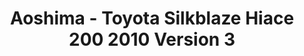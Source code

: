 ---
layout: product
title: "Aoshima - Toyota Silkblaze Hiace 200  2010 Version 3"
price: "TBA" 
desc: "N/A"
img_path: "/assets/img/AO06634.jpg"
brand: "N/A"
available: false
special_offer: false
new: false
soon: false
cat: "010000"
subcat: "013700"
subsubcat: "0N/A"
sifra: "AO06634"
popular: false
---